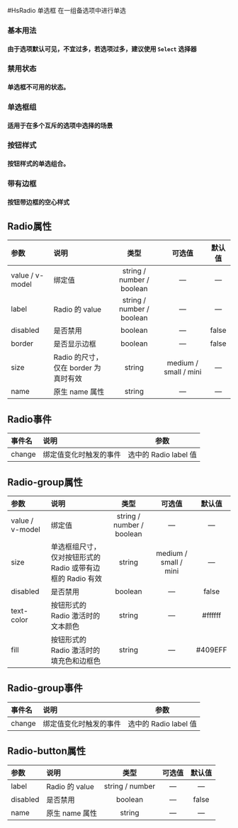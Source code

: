 #HsRadio 单选框
在一组备选项中进行单选

### 基本用法
#### 由于选项默认可见，不宜过多，若选项过多，建议使用 `Select` 选择器
<slot name="default"></slot>

### 禁用状态
#### 单选框不可用的状态。
<slot name="demo1"></slot>

### 单选框组
#### 适用于在多个互斥的选项中选择的场景
<slot name="demo2"></slot>

### 按钮样式
#### 按钮样式的单选组合。
<slot name="demo3"></slot>

### 带有边框
#### 按钮带边框的空心样式
<slot name="demo4"></slot>

## Radio属性 
| 参数            | 说明                                 |           类型            |        可选值         | 默认值 |
| :-------------- | :----------------------------------- | :-----------------------: | :-------------------: | :----: |
| value / v-model | 绑定值                               | string / number / boolean |           —           |   —    |
| label           | Radio 的 value                       | string / number / boolean |           —           |   —    |
| disabled        | 是否禁用                             |          boolean          |           —           | false  |
| border          | 是否显示边框                         |          boolean          |           —           | false  |
| size            | Radio 的尺寸，仅在 border 为真时有效 |          string           | medium / small / mini |   —    |
| name            | 原生 name 属性                       |          string           |           —           |   —    |

## Radio事件
| 事件名 | 说明                   |         参数          |
| :----- | :--------------------- | :-------------------: |
| change | 绑定值变化时触发的事件 | 选中的 Radio label 值 |


## Radio-group属性 
| 参数            | 说明                                                       |           类型            |        可选值         | 默认值  |
| :-------------- | :--------------------------------------------------------- | :-----------------------: | :-------------------: | :-----: |
| value / v-model | 绑定值                                                     | string / number / boolean |           —           |    —    |
| size            | 单选框组尺寸，仅对按钮形式的 Radio 或带有边框的 Radio 有效 |          string           | medium / small / mini |    —    |
| disabled        | 是否禁用                                                   |          boolean          |           —           |  false  |
| text-color      | 按钮形式的 Radio 激活时的文本颜色                          |          string           |           —           | #ffffff |
| fill            | 按钮形式的 Radio 激活时的填充色和边框色                    |          string           |           —           | #409EFF |

## Radio-group事件
| 事件名 | 说明                   |         参数          |
| :----- | :--------------------- | :-------------------: |
| change | 绑定值变化时触发的事件 | 选中的 Radio label 值 |

## Radio-button属性 
| 参数     | 说明           |      类型       | 可选值 | 默认值 |
| :------- | :------------- | :-------------: | :----: | :----: |
| label    | Radio 的 value | string / number |   —    |   —    |
| disabled | 是否禁用       |     boolean     |   —    | false  |
| name     | 原生 name 属性 |     string      |   —    |   —    |